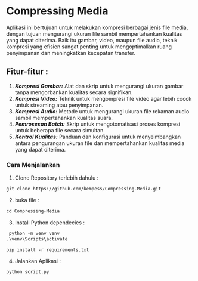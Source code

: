 # Compressing Media
Aplikasi ini bertujuan untuk melakukan kompresi berbagai jenis file media, dengan tujuan mengurangi ukuran file sambil mempertahankan kualitas yang dapat diterima. Baik itu gambar, video, maupun file audio, teknik kompresi yang efisien sangat penting untuk mengoptimalkan ruang penyimpanan dan meningkatkan kecepatan transfer.

## Fitur-fitur :
1. ***Kompresi Gambar:*** Alat dan skrip untuk mengurangi ukuran gambar tanpa mengorbankan kualitas secara signifikan.
2. ***Kompresi Video:*** Teknik untuk mengompresi file video agar lebih cocok untuk streaming atau penyimpanan.
3. ***Kompresi Audio:*** Metode untuk mengurangi ukuran file rekaman audio sambil mempertahankan kualitas suara.
4. ***Pemrosesan Batch:*** Skrip untuk mengotomatisasi proses kompresi untuk beberapa file secara simultan.
5. ***Kontrol Kualitas:*** Panduan dan konfigurasi untuk menyeimbangkan antara pengurangan ukuran file dan mempertahankan kualitas media yang dapat diterima.

### Cara Menjalankan
1. Clone Repository terlebih dahulu :
```markdown
git clone https://github.com/kempess/Compressing-Media.git
```
2. buka file :
```markdown
cd Compressing-Media
```
3. Install Python dependecies :
```markdown
 python -m venv venv    
.\venv\Scripts\activate   
```  
```markdown
pip install -r requirements.txt
```
4. Jalankan Aplikasi :
``` markdown
python script.py
```
